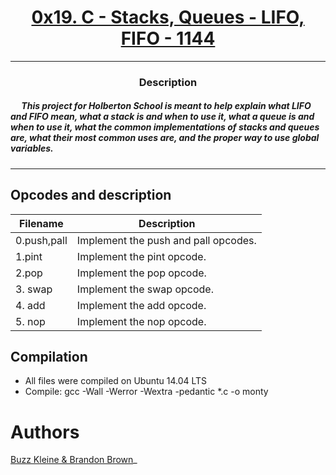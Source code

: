 # [<center>0x19. C - Stacks, Queues - LIFO, FIFO - 1144</center>](https://intranet.hbtn.io/projects/1144#quiz-completed)
 ---
 ### <center>Description</center>
 ##### &emsp; This project for Holberton School is meant to help explain what LIFO and FIFO mean, what a stack is and when to use it, what a queue is and when to use it, what the common implementations of stacks and queues are, what their most common uses are, and the proper way to use global variables.
 ---
## Opcodes and description

|Filename |Description
|----------------|-
|0.push,pall|Implement the push and pall opcodes.            
|1.pint| Implement the pint opcode.
|2.pop| Implement the pop opcode.
|3. swap| Implement the swap opcode.
|4. add| Implement the add opcode.
|5. nop| Implement the nop opcode.
## Compilation
- All files were compiled on Ubuntu 14.04 LTS
- Compile: gcc -Wall -Werror -Wextra -pedantic *.c -o monty
 
# Authors

[Buzz Kleine & Brandon Brown</center>](https://github.com/bbrown585)_
